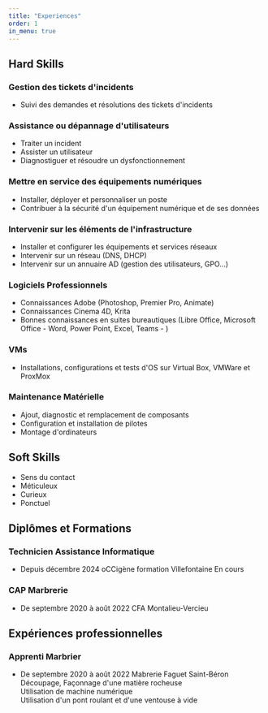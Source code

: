 ```yaml
---
title: "Experiences"
order: 1
in_menu: true
---
```

<main>
                <h2 class="Rubric">Hard Skills</h2>
                    <h3>Gestion des tickets d'incidents</h3>
                        <ul>
                            <li>Suivi des demandes et résolutions des tickets d'incidents</li>
                        </ul>
                    <h3>Assistance ou dépannage d'utilisateurs</h3>
                        <ul>
                            <li>Traiter un incident</li>
                            <li>Assister un utilisateur</li>
                            <li>Diagnostiguer et résoudre un dysfonctionnement</li>
                        </ul>
                    <h3>Mettre en service des équipements numériques</h3>
                        <ul>
                            <li>Installer, déployer et personnaliser un poste</li>
                            <li>Contribuer à la sécurité d'un équipement numérique et de ses données</li>
                        </ul>
                    <h3>Intervenir sur les éléments de l'infrastructure</h3>
                        <ul>
                            <li>Installer et configurer les équipements et services réseaux</li>
                            <li>Intervenir sur un réseau (DNS, DHCP)</li>
                            <li>Intervenir sur un annuaire AD (gestion des utilisateurs, GPO...)</li>
                        </ul>
                    <h3>Logiciels Professionnels</h3>
                        <ul>
                            <li>Connaissances Adobe (Photoshop, Premier Pro, Animate)</li>
                            <li>Connaissances Cinema 4D, Krita</li>
                            <li>Bonnes connaissances en suites bureautiques (Libre Office, Microsoft Office - Word, Power
                                Point, Excel, Teams - )</li>
                        </ul>
                    <h3>VMs</h3>
                        <ul>
                            <li>Installations, configurations et tests d'OS sur Virtual Box, VMWare et ProxMox</li>
                        </ul>
                    <h3>Maintenance Matérielle</h3>
                        <ul>
                            <li>Ajout, diagnostic et remplacement de composants</li>
                            <li>Configuration et installation de pilotes</li>
                            <li>Montage d'ordinateurs </li>
                        </ul>
                <h2 class="Rubric">Soft Skills</h2>
                        <ul>
                            <li>Sens du contact</li>
                            <li>Méticuleux</li>
                            <li>Curieux</li>
                            <li>Ponctuel</li>
                        </ul>
                <h2 class="Rubric">Diplômes et Formations</h2>
                    <h3>Technicien Assistance Informatique</h3>
                        <ul>
                            <li>Depuis décembre 2024 oCCigène formation Villefontaine
                                En cours</li>
                        </ul>
                    <h3>CAP Marbrerie</h3>
                        <ul>
                            <li>De septembre 2020 à août 2022 CFA Montalieu-Vercieu</li>
                        </ul>
                <h2 class="Rubric">Expériences professionnelles</h2>
                    <h3>Apprenti Marbrier</h3>
                        <ul>
                            <li>De septembre 2020 à août 2022 Mabrerie Faguet Saint-Béron
                                <br>Découpage, Façonnage d'une matière rocheuse
                                <br>Utilisation de machine numérique
                                <br>Utilisation d'un pont roulant et d'une ventouse à vide</li>
                        </ul>
            </main> 